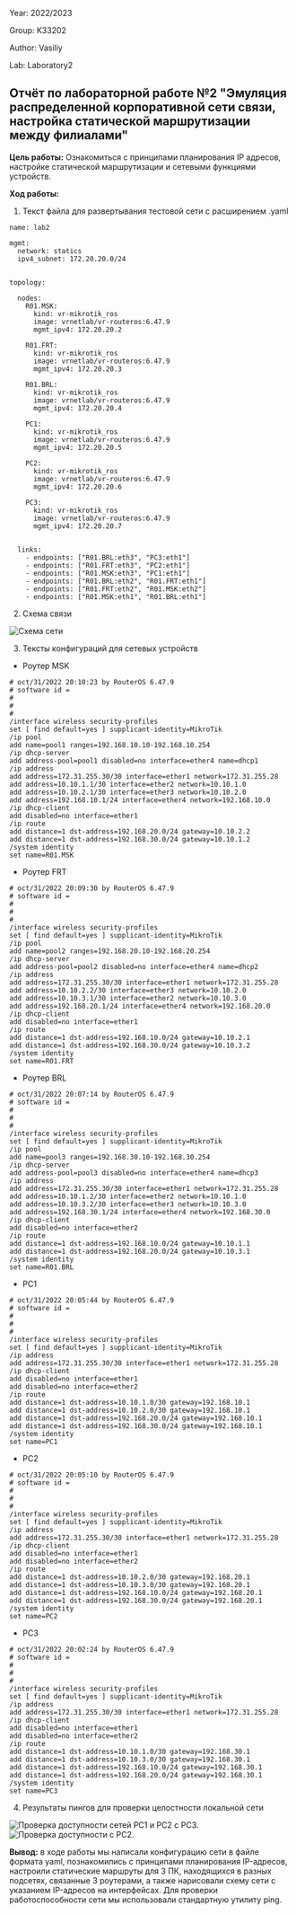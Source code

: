 Year: 2022/2023

Group: K33202

Author: Vasiliy 

Lab: Laboratory2 

## Отчёт по лабораторной работе №2 "Эмуляция распределенной корпоративной сети связи, настройка статической маршрутизации между филиалами"

**Цель работы:** Ознакомиться с принципами планирования IP адресов, настройке статической маршрутизации и сетевыми функциями устройств.

**Ход работы:**

1. Текст файла для развертывания тестовой сети с расширением .yaml

```
name: lab2

mgmt: 
  network: statics
  ipv4_subnet: 172.20.20.0/24


topology:

  nodes:
    R01.MSK:
      kind: vr-mikrotik_ros
      image: vrnetlab/vr-routeros:6.47.9
      mgmt_ipv4: 172.20.20.2

    R01.FRT:
      kind: vr-mikrotik_ros
      image: vrnetlab/vr-routeros:6.47.9
      mgmt_ipv4: 172.20.20.3

    R01.BRL:
      kind: vr-mikrotik_ros
      image: vrnetlab/vr-routeros:6.47.9
      mgmt_ipv4: 172.20.20.4

    PC1:
      kind: vr-mikrotik_ros
      image: vrnetlab/vr-routeros:6.47.9
      mgmt_ipv4: 172.20.20.5

    PC2:
      kind: vr-mikrotik_ros
      image: vrnetlab/vr-routeros:6.47.9
      mgmt_ipv4: 172.20.20.6

    PC3:
      kind: vr-mikrotik_ros
      image: vrnetlab/vr-routeros:6.47.9
      mgmt_ipv4: 172.20.20.7


  links:
    - endpoints: ["R01.BRL:eth3", "PC3:eth1"]
    - endpoints: ["R01.FRT:eth3", "PC2:eth1"]
    - endpoints: ["R01.MSK:eth3", "PC1:eth1"]
    - endpoints: ["R01.BRL:eth2", "R01.FRT:eth1"]
    - endpoints: ["R01.FRT:eth2", "R01.MSK:eth2"]
    - endpoints: ["R01.MSK:eth1", "R01.BRL:eth1"]

```

2. Схема связи

![](htt "Схема сети")

3. Тексты конфигураций для сетевых устройств

* Роутер MSK

```
# oct/31/2022 20:10:23 by RouterOS 6.47.9
# software id = 
#
#
#
/interface wireless security-profiles
set [ find default=yes ] supplicant-identity=MikroTik
/ip pool
add name=pool1 ranges=192.168.10.10-192.168.10.254
/ip dhcp-server
add address-pool=pool1 disabled=no interface=ether4 name=dhcp1
/ip address
add address=172.31.255.30/30 interface=ether1 network=172.31.255.28
add address=10.10.1.1/30 interface=ether2 network=10.10.1.0
add address=10.10.2.1/30 interface=ether3 network=10.10.2.0
add address=192.168.10.1/24 interface=ether4 network=192.168.10.0
/ip dhcp-client
add disabled=no interface=ether1
/ip route
add distance=1 dst-address=192.168.20.0/24 gateway=10.10.2.2
add distance=1 dst-address=192.168.30.0/24 gateway=10.10.1.2
/system identity
set name=R01.MSK
```

* Роутер FRT

```
# oct/31/2022 20:09:30 by RouterOS 6.47.9
# software id = 
#
#
#
/interface wireless security-profiles
set [ find default=yes ] supplicant-identity=MikroTik
/ip pool
add name=pool2 ranges=192.168.20.10-192.168.20.254
/ip dhcp-server
add address-pool=pool2 disabled=no interface=ether4 name=dhcp2
/ip address
add address=172.31.255.30/30 interface=ether1 network=172.31.255.28
add address=10.10.2.2/30 interface=ether3 network=10.10.2.0
add address=10.10.3.1/30 interface=ether2 network=10.10.3.0
add address=192.168.20.1/24 interface=ether4 network=192.168.20.0
/ip dhcp-client
add disabled=no interface=ether1
/ip route
add distance=1 dst-address=192.168.10.0/24 gateway=10.10.2.1
add distance=1 dst-address=192.168.30.0/24 gateway=10.10.3.2
/system identity
set name=R01.FRT
```

* Роутер BRL

```
# oct/31/2022 20:07:14 by RouterOS 6.47.9
# software id = 
#
#
#
/interface wireless security-profiles
set [ find default=yes ] supplicant-identity=MikroTik
/ip pool
add name=pool3 ranges=192.168.30.10-192.168.30.254
/ip dhcp-server
add address-pool=pool3 disabled=no interface=ether4 name=dhcp3
/ip address
add address=172.31.255.30/30 interface=ether1 network=172.31.255.28
add address=10.10.1.2/30 interface=ether2 network=10.10.1.0
add address=10.10.3.2/30 interface=ether3 network=10.10.3.0
add address=192.168.30.1/24 interface=ether4 network=192.168.30.0
/ip dhcp-client
add disabled=no interface=ether2
/ip route
add distance=1 dst-address=192.168.10.0/24 gateway=10.10.1.1
add distance=1 dst-address=192.168.20.0/24 gateway=10.10.3.1
/system identity
set name=R01.BRL
```

* PC1

```
# oct/31/2022 20:05:44 by RouterOS 6.47.9
# software id = 
#
#
#
/interface wireless security-profiles
set [ find default=yes ] supplicant-identity=MikroTik
/ip address
add address=172.31.255.30/30 interface=ether1 network=172.31.255.28
/ip dhcp-client
add disabled=no interface=ether1
add disabled=no interface=ether2
/ip route
add distance=1 dst-address=10.10.1.0/30 gateway=192.168.10.1
add distance=1 dst-address=10.10.2.0/30 gateway=192.168.10.1
add distance=1 dst-address=192.168.20.0/24 gateway=192.168.10.1
add distance=1 dst-address=192.168.30.0/24 gateway=192.168.10.1
/system identity
set name=PC1
```

* PC2

```
# oct/31/2022 20:05:10 by RouterOS 6.47.9
# software id = 
#
#
#
/interface wireless security-profiles
set [ find default=yes ] supplicant-identity=MikroTik
/ip address
add address=172.31.255.30/30 interface=ether1 network=172.31.255.28
/ip dhcp-client
add disabled=no interface=ether1
add disabled=no interface=ether2
/ip route
add distance=1 dst-address=10.10.2.0/30 gateway=192.168.20.1
add distance=1 dst-address=10.10.3.0/30 gateway=192.168.20.1
add distance=1 dst-address=192.168.10.0/24 gateway=192.168.20.1
add distance=1 dst-address=192.168.30.0/24 gateway=192.168.20.1
/system identity
set name=PC2
```

* PC3

```
# oct/31/2022 20:02:24 by RouterOS 6.47.9
# software id = 
#
#
#
/interface wireless security-profiles
set [ find default=yes ] supplicant-identity=MikroTik
/ip address
add address=172.31.255.30/30 interface=ether1 network=172.31.255.28
/ip dhcp-client
add disabled=no interface=ether1
add disabled=no interface=ether2
/ip route
add distance=1 dst-address=10.10.1.0/30 gateway=192.168.30.1
add distance=1 dst-address=10.10.3.0/30 gateway=192.168.30.1
add distance=1 dst-address=192.168.10.0/24 gateway=192.168.30.1
add distance=1 dst-address=192.168.20.0/24 gateway=192.168.30.1
/system identity
set name=PC3
```

4. Результаты пингов для проверки целостности локальной сети

![](htt "Проверка доступности сетей PC1 и PC2 с PC3.")
![](htt "Проверка доступности с PC2.")

**Вывод:** в ходе работы мы написали конфигурацию сети в файле формата yaml, познакомились с принципами планирования IP-адресов, настроили статические маршруты для 3 ПК, находящихся в разных подсетях, связанные 3 роутерами, а также нарисовали схему сети с указанием IP-адресов на интерфейсах. Для проверки работоспособности сети мы использовали стандартную утилиту ping.